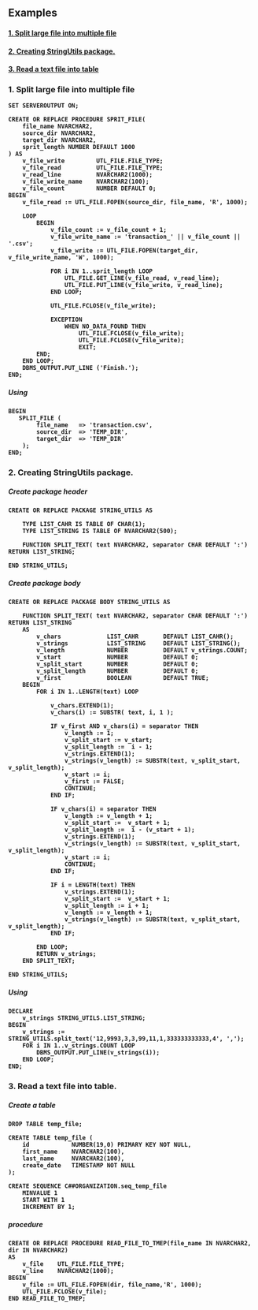 
## Examples

 #### [1. Split large file into multiple file](#section-1)
 #### [2. Creating StringUtils package.](#section-2)
 #### [3. Read a text file into  table](#section-3)


### <a name="section-1"></a> 1. Split large file into multiple file 

<b>

    SET SERVEROUTPUT ON;

    CREATE OR REPLACE PROCEDURE SPRIT_FILE(
        file_name NVARCHAR2, 
        source_dir NVARCHAR2, 
        target_dir NVARCHAR2, 
        sprit_length NUMBER DEFAULT 1000
    ) AS 
        v_file_write         UTL_FILE.FILE_TYPE;
        v_file_read          UTL_FILE.FILE_TYPE;
        v_read_line          NVARCHAR2(1000);
        v_file_write_name    NVARCHAR2(100);
        v_file_count         NUMBER DEFAULT 0;
    BEGIN
        v_file_read := UTL_FILE.FOPEN(source_dir, file_name, 'R', 1000);

        LOOP
            BEGIN
                v_file_count := v_file_count + 1;
                v_file_write_name := 'transaction_' || v_file_count || '.csv';
                v_file_write := UTL_FILE.FOPEN(target_dir, v_file_write_name, 'W', 1000);

                FOR i IN 1..sprit_length LOOP 
                    UTL_FILE.GET_LINE(v_file_read, v_read_line);
                    UTL_FILE.PUT_LINE(v_file_write, v_read_line);
                END LOOP;

                UTL_FILE.FCLOSE(v_file_write);   

                EXCEPTION  
                    WHEN NO_DATA_FOUND THEN
                        UTL_FILE.FCLOSE(v_file_write);  
                        UTL_FILE.FCLOSE(v_file_write);  
                        EXIT;
            END;
        END LOOP;
        DBMS_OUTPUT.PUT_LINE ('Finish.'); 
    END;

</b>


##### Using

<b>

    BEGIN
       SPLIT_FILE (
            file_name   => 'transaction.csv', 
            source_dir  => 'TEMP_DIR', 
            target_dir  => 'TEMP_DIR'
        );
    END;

</b>


### <a name="section-2"></a> 2. Creating StringUtils package. 

##### Create package header

<b>
    
    CREATE OR REPLACE PACKAGE STRING_UTILS AS
    
        TYPE LIST_CAHR IS TABLE OF CHAR(1);
        TYPE LIST_STRING IS TABLE OF NVARCHAR2(500);

        FUNCTION SPLIT_TEXT( text NVARCHAR2, separator CHAR DEFAULT ':') RETURN LIST_STRING;

    END STRING_UTILS;

</b>

##### Create package body

<b>
    
    CREATE OR REPLACE PACKAGE BODY STRING_UTILS AS

        FUNCTION SPLIT_TEXT( text NVARCHAR2, separator CHAR DEFAULT ':') RETURN LIST_STRING
        AS
            v_chars             LIST_CAHR       DEFAULT LIST_CAHR();
            v_strings           LIST_STRING     DEFAULT LIST_STRING();
            v_length            NUMBER          DEFAULT v_strings.COUNT;
            v_start             NUMBER          DEFAULT 0;
            v_split_start       NUMBER          DEFAULT 0;
            v_split_length      NUMBER          DEFAULT 0;
            v_first             BOOLEAN         DEFAULT TRUE;
        BEGIN
            FOR i IN 1..LENGTH(text) LOOP

                v_chars.EXTEND(1);
                v_chars(i) := SUBSTR( text, i, 1 );

                IF v_first AND v_chars(i) = separator THEN
                    v_length := 1;
                    v_split_start := v_start;
                    v_split_length :=  i - 1;
                    v_strings.EXTEND(1);
                    v_strings(v_length) := SUBSTR(text, v_split_start, v_split_length);
                    v_start := i;
                    v_first := FALSE;
                    CONTINUE;
                END IF;

                IF v_chars(i) = separator THEN
                    v_length := v_length + 1;
                    v_split_start :=  v_start + 1;
                    v_split_length :=  i - (v_start + 1);
                    v_strings.EXTEND(1);
                    v_strings(v_length) := SUBSTR(text, v_split_start, v_split_length);
                    v_start := i;
                    CONTINUE;
                END IF;

                IF i = LENGTH(text) THEN
                    v_strings.EXTEND(1);
                    v_split_start :=  v_start + 1;
                    v_split_length := i + 1;
                    v_length := v_length + 1;
                    v_strings(v_length) := SUBSTR(text, v_split_start, v_split_length);
                END IF;

            END LOOP;
            RETURN v_strings;
        END SPLIT_TEXT;

    END STRING_UTILS;

</b>

##### Using

<b>

    DECLARE
        v_strings STRING_UTILS.LIST_STRING;
    BEGIN 
        v_strings := STRING_UTILS.split_text('12,9993,3,3,99,11,1,333333333333,4', ',');
        FOR i IN 1..v_strings.COUNT LOOP
            DBMS_OUTPUT.PUT_LINE(v_strings(i));
        END LOOP;
    END;

</b>

### <a name="section-3"></a> 3. Read a text file into table.

##### Create a table

<b>
    
    DROP TABLE temp_file;

    CREATE TABLE temp_file (
        id            NUMBER(19,0) PRIMARY KEY NOT NULL,
        first_name    NVARCHAR2(100),
        last_name     NVARCHAR2(100),
        create_date   TIMESTAMP NOT NULL
    );

    CREATE SEQUENCE C##ORGANIZATION.seq_temp_file 
        MINVALUE 1
        START WITH 1
        INCREMENT BY 1;

</b>

##### procedure

<b>

    CREATE OR REPLACE PROCEDURE READ_FILE_TO_TMEP(file_name IN NVARCHAR2, dir IN NVARCHAR2) 
    AS
        v_file    UTL_FILE.FILE_TYPE;
        v_line    NVARCHAR2(1000);
    BEGIN
        v_file := UTL_FILE.FOPEN(dir, file_name,'R', 1000);
        UTL_FILE.FCLOSE(v_file);
    END READ_FILE_TO_TMEP;

</b>
